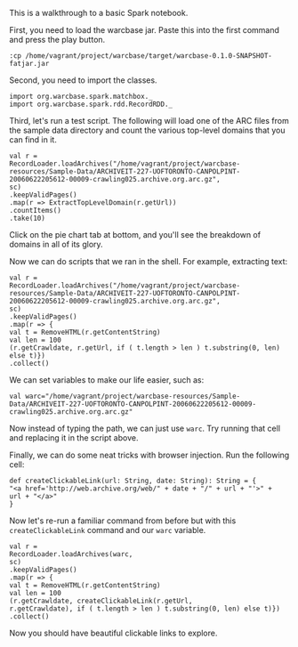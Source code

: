 This is a walkthrough to a basic Spark notebook.

First, you need to load the warcbase jar. Paste this into the first command and press the play button.

```
:cp /home/vagrant/project/warcbase/target/warcbase-0.1.0-SNAPSHOT-fatjar.jar
```

Second, you need to import the classes.

```
import org.warcbase.spark.matchbox._ 
import org.warcbase.spark.rdd.RecordRDD._ 
```

Third, let's run a test script. The following will load one of the ARC files from the sample data directory and count the various top-level domains that you can find in it.

```
val r = 
RecordLoader.loadArchives("/home/vagrant/project/warcbase-resources/Sample-Data/ARCHIVEIT-227-UOFTORONTO-CANPOLPINT-20060622205612-00009-crawling025.archive.org.arc.gz", 
sc) 
.keepValidPages() 
.map(r => ExtractTopLevelDomain(r.getUrl)) 
.countItems() 
.take(10) 
```

Click on the pie chart tab at bottom, and you'll see the breakdown of domains in all of its glory.

Now we can do scripts that we ran in the shell. For example, extracting text:

```
val r = 
RecordLoader.loadArchives("/home/vagrant/project/warcbase-resources/Sample-Data/ARCHIVEIT-227-UOFTORONTO-CANPOLPINT-20060622205612-00009-crawling025.archive.org.arc.gz", 
sc) 
.keepValidPages() 
.map(r => { 
val t = RemoveHTML(r.getContentString) 
val len = 100 
(r.getCrawldate, r.getUrl, if ( t.length > len ) t.substring(0, len) else t)}) 
.collect() 
```

We can set variables to make our life easier, such as:

```
val warc="/home/vagrant/project/warcbase-resources/Sample-Data/ARCHIVEIT-227-UOFTORONTO-CANPOLPINT-20060622205612-00009-crawling025.archive.org.arc.gz"
```

Now instead of typing the path, we can just use `warc`. Try running that cell and replacing it in the script above.

Finally, we can do some neat tricks with browser injection. Run the following cell:

```
def createClickableLink(url: String, date: String): String = { 
"<a href='http://web.archive.org/web/" + date + "/" + url + "'>" + 
url + "</a>" 
} 
```

Now let's re-run a familiar command from before but with this `createClickableLink` command and our `warc` variable.

```
val r = 
RecordLoader.loadArchives(warc, 
sc) 
.keepValidPages() 
.map(r => { 
val t = RemoveHTML(r.getContentString) 
val len = 100 
(r.getCrawldate, createClickableLink(r.getUrl, 
r.getCrawldate), if ( t.length > len ) t.substring(0, len) else t)}) 
.collect()
```

Now you should have beautiful clickable links to explore.
